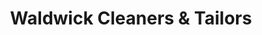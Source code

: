 ---
title: "Waldwick Cleaners & Tailors"
url: /waldwick/waldwick-cleaners-und-tailors/
shop: Wäscherei
---